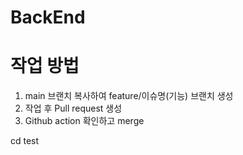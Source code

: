 # BackEnd

# 작업 방법
1. main 브랜치 복사하여 feature/이슈명(기능) 브랜치 생성
2. 작업 후 Pull request 생성
3. Github action 확인하고 merge

cd test

